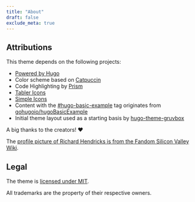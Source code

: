 ```yaml
---
title: "About"
draft: false
exclude_meta: true
---
```


## Attributions

This theme depends on the following projects:

- [Powered by Hugo](https://gohugo.io/)
- Color scheme based on [Catpuccin](https://github.com/catppuccin/catppuccin)
- Code Highlighting by [Prism](https://prismjs.com/)
- [Tabler Icons](https://tablericons.com/)
- [Simple Icons](https://simpleicons.org/)
- Content with the [#hugo-basic-example](/tags/hugo-basic-example) tag
  originates from
  [gohugoio/hugoBasicExample](https://github.com/gohugoio/hugoBasicExample)
- Initial theme layout used as a starting basis by
  [hugo-theme-gruvbox](https://github.com/schnerring/hugo-theme-gruvbox)

A big thanks to the creators! ❤️

The
[profile picture of Richard Hendricks is from the Fandom Silicon Valley Wiki](https://silicon-valley.fandom.com/wiki/Richard_Hendricks?file=Richard_Hendricks.jpg).

## Legal

The theme is
[licensed under MIT](https://github.com/mattstruble/hugo-theme-catpuccin/blob/main/LICENSE).

All trademarks are the property of their respective owners.

